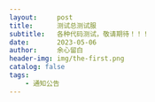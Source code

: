 ```yaml
---
layout:     post
title:      测试总测试服
subtitle:   各种代码测试，敬请期待！！！
date:       2023-05-06
author:     余心留白
header-img: img/the-first.png
catalog: false
tags:
    - 通知公告
---
```


<!--
<div style="text-align: center;">
  <p id="konami-text">采花大盗，急急如律令！！！</p>
  <div id="hidden-content" style="display:none;">
    <p>讨厌呐，你在想什么桃子啊？？？</p>
    <h1 style="text-align: center;"></h1>
    <img src="https://bnz07pap001files.storage.live.com/y4mpnoa_8Bk64RXVPNPIQpC91X4PuoGZeSwrtYSog3x5n27LmOgVoh2Zuwq1Pm_qGf54dtYGkstjjoPg_N9jlPHERta_omr0ciWoBK5HA2atEUYMDza2K2RnN481O_CCpkhd7LBx1k1U735fUp02FtPx5kBJItPc66dytKJllF_LE_TgjY9iiWoZVUbl0PulaNV?width=960&height=1280&cropmode=none" width="960" height="1280" alt="2023-05-07-01">
  </div>
</div>

<style>
  img {
    display: block;
    margin: auto;
  }

  img:hover {
    transform: scale(1.05);
    transition: transform 0.2s ease-in-out;
  }

  #my-photo:hover {
    transform: scale(1.05);
    transition: transform 0.2s ease-in-out;
  }
</style>

<script src="https://code.jquery.com/jquery-3.6.0.min.js"></script>
<script>
  let keysPressed = [];
  const konamiCode = ['ArrowUp', 'ArrowUp', 'ArrowDown', 'ArrowDown', 'ArrowRight', 'ArrowLeft'];
  const hiddenContent = $('#hidden-content');
  const konamiText = $('#konami-text');
  const myPhoto = $('#my-photo');

  $(document).keydown(function(event) {
    keysPressed.push(event.code);
    keysPressed.splice(-konamiCode.length - 1, keysPressed.length - konamiCode.length);
    if (JSON.stringify(keysPressed) === JSON.stringify(konamiCode)) {
      if (hiddenContent.css('display') === 'none') {
        hiddenContent.css('display', 'block');
        konamiText.css('display', 'none');
      } else {
        hiddenContent.css('display', 'none');
        konamiText.css('display', 'block');
      }
    }
  });
</script>
-->

<!--
<div style="text-align: center;">
  <div id="konami-text">采花大盗，急急如律令！！！</div>
  <div id="hidden-content" style="display:none;">
    <p>讨厌呐，你在想什么桃子啊？？？</p>
    <h1></h1>
    <img id="my-photo" src="https://bnz07pap001files.storage.live.com/y4mpnoa_8Bk64RXVPNPIQpC91X4PuoGZeSwrtYSog3x5n27LmOgVoh2Zuwq1Pm_qGf54dtYGkstjjoPg_N9jlPHERta_omr0ciWoBK5HA2atEUYMDza2K2RnN481O_CCpkhd7LBx1k1U735fUp02FtPx5kBJItPc66dytKJllF_LE_TgjY9iiWoZVUbl0PulaNV?width=960&height=1280&cropmode=none" width="960" height="1280" alt="2023-05-07-01">
  </div>
</div>

<style>
  img {
    display: block;
    margin: auto;
  }

  img:hover, #my-photo:hover {
    transform: scale(1.05);
    transition: transform 0.2s ease-in-out;
  }
</style>

<script src="https://code.jquery.com/jquery-3.6.0.min.js"></script>
<script>
  let keysPressed = [];
  const konamiCode = ['ArrowUp', 'ArrowUp', 'ArrowDown', 'ArrowDown', 'ArrowRight', 'ArrowLeft'];
  const hiddenContent = $('#hidden-content');
  const konamiText = $('#konami-text');
  const myPhoto = $('#my-photo');

  $(window).keydown(function(event) {
    keysPressed.push(event.code);
    keysPressed.splice(-konamiCode.length - 1, keysPressed.length - konamiCode.length);
    if (JSON.stringify(keysPressed) === JSON.stringify(konamiCode)) {
      if (hiddenContent.is(':hidden')) {
        hiddenContent.show();
        konamiText.hide();
      } else {
        hiddenContent.hide();
        konamiText.show();
      }
    }
  });
</script>
-->

<!--<iframe src="https://onedrive.live.com/embed?cid=4CF954180A2BF38F&resid=4CF954180A2BF38F%21207&authkey=AB2INBtJiTfGYMU" width="320" height="148" frameborder="0" scrolling="no" allowfullscreen></iframe>


<iframe src="https://onedrive.live.com/embed?cid=4CF954180A2BF38F&amp;resid=4CF954180A2BF38F%21207&amp;authkey=AB2INBtJiTfGYMU" width="320" height="148" frameborder="0" scrolling="no" allowfullscreen autoplay></iframe>
-->